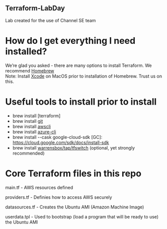 ## Terraform-LabDay
Lab created for the use of Channel SE team

# How do I get everything I need installed?

We’re glad you asked - there are many options to install Terraform. We recommend [Homebrew](https://brew.sh/) <br/>
Note: Install [Xcode](https://apps.apple.com/us/app/xcode/id497799835?mt=12) on MacOS prior to installation of Homebrew. Trust us on this.

# Useful tools to install prior to install

- brew install [terraform]
- brew install [git](https://git-scm.com/downloads)
- brew install [awscli](https://docs.aws.amazon.com/cli/latest/userguide/getting-started-install.html)
- brew install [azure-cli](https://docs.microsoft.com/en-us/cli/azure/install-azure-cli-macos)
- brew install --cask google-cloud-sdk [GC]: https://cloud.google.com/sdk/docs/install-sdk
- brew install [warrensbox/tap/tfswitch](https://tfswitch.warrensbox.com/Install/)     (optional, yet strongly recommended)

# Core Terraform files in this repo

main.tf - AWS resources defined

providers.tf - Definies how to access AWS securely

datasources.tf - Creates the Ubuntu AMI (Amazon Machine Image)

userdata.tpl - Used to bootstrap (load a program that will be ready to use) the Ubuntu AMI